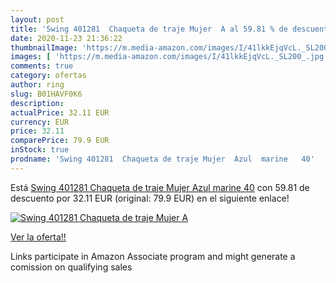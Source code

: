 ```yaml
---
layout: post
title: 'Swing 401281  Chaqueta de traje Mujer  A al 59.81 % de descuento'
date: 2020-11-23 21:36:22
thumbnailImage: 'https://m.media-amazon.com/images/I/41lkkEjqVcL._SL200_.jpg'
images: [ 'https://m.media-amazon.com/images/I/41lkkEjqVcL._SL200_.jpg' ]
comments: true
category: ofertas
author: ring
slug: B01HAVF0K6
description:
actualPrice: 32.11 EUR
currency: EUR
price: 32.11
comparePrice: 79.9 EUR
inStock: true
prodname: 'Swing 401281  Chaqueta de traje Mujer  Azul  marine   40'
---
```


Está [Swing 401281  Chaqueta de traje Mujer  Azul  marine   40](https://www.amazon.es/dp/B01HAVF0K6/?tag=tolees-21) con 59.81 de descuento por 32.11 EUR (original: 79.9 EUR) en el siguiente enlace!

[![Swing 401281  Chaqueta de traje Mujer  A](https://m.media-amazon.com/images/I/41lkkEjqVcL._SL200_.jpg)](https://www.amazon.es/dp/B01HAVF0K6/?tag=tolees-21)

[Ver la oferta!!](https://www.amazon.es/dp/B01HAVF0K6/?tag=tolees-21)

Links participate in Amazon Associate program and might generate a comission on qualifying sales


